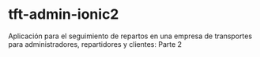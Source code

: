 # tft-admin-ionic2
Aplicación para el seguimiento de repartos en una empresa de transportes para administradores, repartidores y clientes: Parte 2
